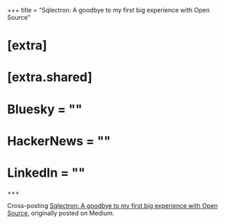 +++
title = "Sqlectron: A goodbye to my first big experience with Open Source"

# [extra]
# [extra.shared]
#   Bluesky = ""
#   HackerNews = ""
#   LinkedIn = ""
+++

Cross-posting [Sqlectron: A goodbye to my first big experience with Open Source][post_link], originally posted on Medium.

[post_link]: https://medium.com/@maxcnunes/sqlectron-a-goodbye-to-my-first-big-experience-with-open-source-35084a1c98e0
